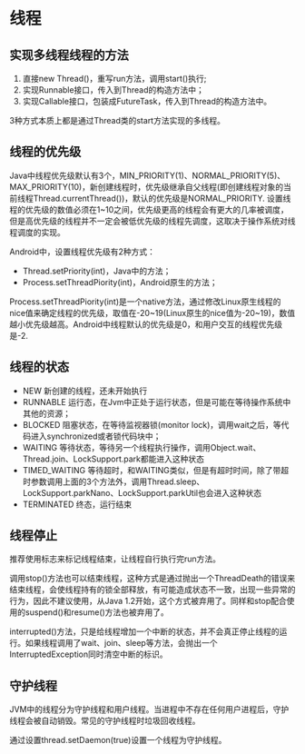 # 线程

## 实现多线程线程的方法

1. 直接new Thread()，重写run方法，调用start()执行;
2. 实现Runnable接口，传入到Thread的构造方法中；
3. 实现Callable接口，包装成FutureTask，传入到Thread的构造方法中。

3种方式本质上都是通过Thread类的start方法实现的多线程。

## 线程的优先级

Java中线程优先级默认有3个，MIN_PRIORITY(1)、NORMAL_PRIORITY(5)、MAX_PRIORITY(10)，新创建线程时，优先级继承自父线程(即创建线程对象的当前线程Thread.currentThread())，默认的优先级是NORMAL_PRIORITY. 设置线程的优先级的数值必须在1~10之间，优先级更高的线程会有更大的几率被调度，但是高优先级的线程并不一定会被低优先级的线程先调度，这取决于操作系统对线程调度的实现。

Android中，设置线程优先级有2种方式：

- Thread.setPriority(int)，Java中的方法；
- Process.setThreadPiority(int)，Android原生的方法；

Process.setThreadPiority(int)是一个native方法，通过修改Linux原生线程的nice值来确定线程的优先级，取值在-20~19(Linux原生的nice值为-20~19)，数值越小优先级越高。Android中线程默认的优先级是0，和用户交互的线程优先级是-2. 

## 线程的状态

- NEW 新创建的线程，还未开始执行
- RUNNABLE 运行态，在Jvm中正处于运行状态，但是可能在等待操作系统中其他的资源；
- BLOCKED 阻塞状态，在等待监视器锁(monitor lock)，调用wait之后，等代码进入synchronized或者锁代码块中；
- WAITING 等待状态，等待另一个线程执行操作，调用Object.wait、Thread.join、LockSupport.park都能进入这种状态
- TIMED_WAITING 等待超时，和WAITING类似，但是有超时时间，除了带超时参数调用上面的3个方法外，调用Thread.sleep、LockSupport.parkNano、LockSupport.parkUtil也会进入这种状态
- TERMINATED 终态，运行结束

## 线程停止

推荐使用标志来标记线程结束，让线程自行执行完run方法。

调用stop()方法也可以结束线程，这种方式是通过抛出一个ThreadDeath的错误来结束线程，会使线程持有的锁全部释放，有可能造成状态不一致，出现一些异常的行为，因此不建议使用，从Java 1.2开始，这个方式被弃用了。同样和stop配合使用的suspend()和resume()方法也被弃用了。

interrupted()方法，只是给线程增加一个中断的状态，并不会真正停止线程的运行。如果线程调用了wait、join、sleep等方法，会抛出一个InterruptedException同时清空中断的标识。

## 守护线程

JVM中的线程分为守护线程和用户线程。当进程中不存在任何用户进程后，守护线程会被自动销毁。常见的守护线程时垃圾回收线程。

通过设置thread.setDaemon(true)设置一个线程为守护线程。
